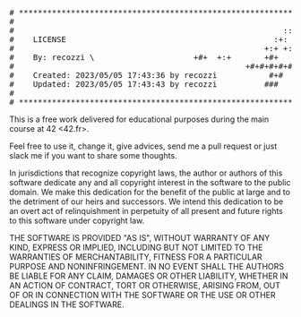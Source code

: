<pre>
# **************************************************************************** #
#                                                                              #
#                                                         :::      ::::::::    #
#    LICENSE                                            :+:      :+:    :+:    #
#                                                     +:+ +:+         +:+      #
#    By: recozzi \<marvin@42.fr\>                     +#+  +:+       +#+         #
#                                                 +#+#+#+#+#+   +#+            #
#    Created: 2023/05/05 17:43:36 by recozzi           #+#    #+#              #
#    Updated: 2023/05/05 17:43:43 by recozzi          ###   ########.fr        #
#                                                                              #
# **************************************************************************** #
</pre>
This is a free work delivered for educational purposes during the main course at
42 <42.fr>.

Feel free to use it, change it, give advices, send me a pull request or just 
slack me if you want to share some thoughts.

In jurisdictions that recognize copyright laws, the author or authors of this 
software dedicate any and all copyright interest in the software to the public 
domain. We make this dedication for the benefit of the public at large and to 
the detriment of our heirs and successors. We intend this dedication to be an 
overt act of relinquishment in perpetuity of all present and future rights to 
this software under copyright law.

THE SOFTWARE IS PROVIDED "AS IS", WITHOUT WARRANTY OF ANY KIND, EXPRESS OR 
IMPLIED, INCLUDING BUT NOT LIMITED TO THE WARRANTIES OF MERCHANTABILITY, FITNESS
FOR A PARTICULAR PURPOSE AND NONINFRINGEMENT. IN NO EVENT SHALL THE AUTHORS BE 
LIABLE FOR ANY CLAIM, DAMAGES OR OTHER LIABILITY, WHETHER IN AN ACTION OF 
CONTRACT, TORT OR OTHERWISE, ARISING FROM, OUT OF OR IN CONNECTION WITH THE 
SOFTWARE OR THE USE OR OTHER DEALINGS IN THE SOFTWARE.
